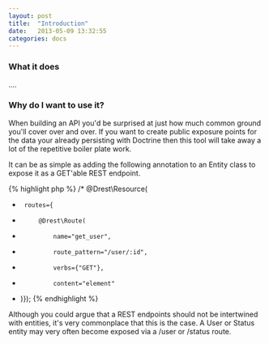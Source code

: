 ```yaml
---
layout: post
title:  "Introduction"
date:   2013-05-09 13:32:55
categories: docs
---
```

### What it does
....

### Why do I want to use it?

When building an API you'd be surprised at just how much common ground you'll cover over and over. If you want to create public exposure points for the data your already persisting with Doctrine then this tool will take away a lot of the repetitive boiler plate work.

It can be as simple as adding the following annotation to an Entity class to expose it as a GET'able REST endpoint.

{% highlight php %}
/* @Drest\Resource(
 *      routes={
 *          @Drest\Route(
 *              name="get_user",
 *              route_pattern="/user/:id",
 *              verbs={"GET"},
 *              content="element"
 * )});
{% endhighlight %}

Although you could argue that a REST endpoints should not be intertwined with entities, it's very commonplace that this is the case. 
A User or Status entity may very often become exposed via a /user or /status route.